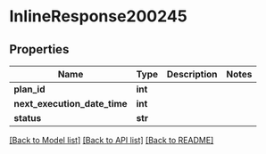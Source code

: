 # InlineResponse200245

## Properties
Name | Type | Description | Notes
------------ | ------------- | ------------- | -------------
**plan_id** | **int** |  | 
**next_execution_date_time** | **int** |  | 
**status** | **str** |  | 

[[Back to Model list]](../README.md#documentation-for-models) [[Back to API list]](../README.md#documentation-for-api-endpoints) [[Back to README]](../README.md)

